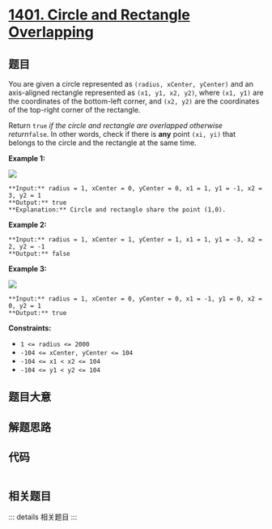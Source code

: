 # [1401. Circle and Rectangle Overlapping](https://leetcode.com/problems/circle-and-rectangle-overlapping)

## 题目

You are given a circle represented as `(radius, xCenter, yCenter)` and an
axis-aligned rectangle represented as `(x1, y1, x2, y2)`, where `(x1, y1)` are
the coordinates of the bottom-left corner, and `(x2, y2)` are the coordinates
of the top-right corner of the rectangle.

Return `true` _if the circle and rectangle are overlapped otherwise
return_`false`. In other words, check if there is **any** point `(xi, yi)`
that belongs to the circle and the rectangle at the same time.



**Example 1:**

![](https://assets.leetcode.com/uploads/2020/02/20/sample_4_1728.png)

    
    
    **Input:** radius = 1, xCenter = 0, yCenter = 0, x1 = 1, y1 = -1, x2 = 3, y2 = 1
    **Output:** true
    **Explanation:** Circle and rectangle share the point (1,0).
    

**Example 2:**

    
    
    **Input:** radius = 1, xCenter = 1, yCenter = 1, x1 = 1, y1 = -3, x2 = 2, y2 = -1
    **Output:** false
    

**Example 3:**

![](https://assets.leetcode.com/uploads/2020/02/20/sample_2_1728.png)

    
    
    **Input:** radius = 1, xCenter = 0, yCenter = 0, x1 = -1, y1 = 0, x2 = 0, y2 = 1
    **Output:** true
    



**Constraints:**

  * `1 <= radius <= 2000`
  * `-104 <= xCenter, yCenter <= 104`
  * `-104 <= x1 < x2 <= 104`
  * `-104 <= y1 < y2 <= 104`


## 题目大意

## 解题思路

## 代码

```javascript

```

## 相关题目

::: details 相关题目
:::
